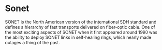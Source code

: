 # Sonet

SONET is the North American version of the international SDH standard and defines a hierarchy of fast transports delivered on fiber-optic cable. One of the most exciting aspects of SONET when it first appeared around 1990 was the ability to deploy SONET links in self-healing rings, which nearly made outages a thing of the past.
